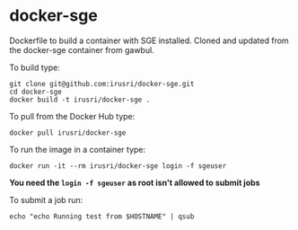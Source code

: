docker-sge
==========

Dockerfile to build a container with SGE installed. Cloned and updated
from the docker-sge container from gawbul.

To build type:

```
git clone git@github.com:irusri/docker-sge.git
cd docker-sge
docker build -t irusri/docker-sge .
```

To pull from the Docker Hub type:

```
docker pull irusri/docker-sge
```

To run the image in a container type:

```
docker run -it --rm irusri/docker-sge login -f sgeuser
```

**You need the `login -f sgeuser` as root isn't allowed to submit jobs**

To submit a job run:

```
echo "echo Running test from $HOSTNAME" | qsub
```
